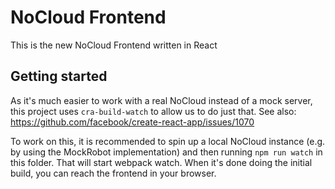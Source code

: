 # NoCloud Frontend

This is the new NoCloud Frontend written in React

## Getting started

As it's much easier to work with a real NoCloud instead of a mock server, this project uses `cra-build-watch` to allow
us to do just that. See also: https://github.com/facebook/create-react-app/issues/1070

To work on this, it is recommended to spin up a local NoCloud instance (e.g. by using the MockRobot implementation)
and then running `npm run watch` in this folder.
That will start webpack watch. When it's done doing the initial build, you can reach the frontend in your browser.
